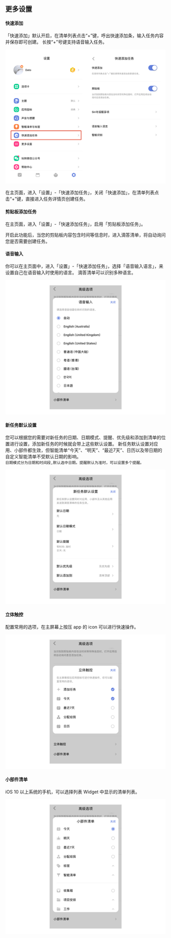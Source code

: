 ## 更多设置

#### 快速添加

「快速添加」默认开启，在清单列表点击“+”键，呼出快速添加条，输入任务内容并保存即可创建。 长按“+”号键支持语音输入任务。

![iosquickadd](../../images/ios/account/quickadd.png)

在主页面，进入「设置」-「快速添加任务」，关闭「快速添加」，在清单列表点击“+”键，直接进入任务详情页创建任务。

#### 剪贴板添加任务

在主页面，进入「设置」-「快速添加任务」，启用「剪贴板添加任务」。

开启此功能后，当您的剪贴板内容包含时间等信息时，进入滴答清单，将自动询问您是否需要创建任务。


#### 语音输入

你可以在主页面中，进入「设置」-「快速添加任务」，选择「语音输入语言」，来设置自己在语音输入时使用的语言。
滴答清单可以识别多种语言。

![iosvoiceinput](../../images/ios/account/voiceinputsetting.jpg)

#### 新任务默认设置

您可以根据您的需要对新任务的日期、日期模式、提醒、优先级和添加到清单的位置进行设置，添加新任务的时候就会带上这些默认设置。 新任务默认设置对应用、小部件都生效，但智能清单“今天”、“明天”、“最近7天”、日历以及带日期的自定义智能清单不受默认日期的影响。 <br>`日期模式分为日期和时间段,默认选中日期。提醒默认为准时，可以设置多个提醒。`

![iosnewtaskdefault](../../images/ios/account/newtaskdefault.jpg)

#### 立体触控

配置常用的选项，在主屏幕上按压 app 的 icon 可以进行快速操作。

![iostouch](../../images/ios/account/3dtouch.jpg)

#### 小部件清单

iOS 10 以上系统的手机，可以选择列表 Widget 中显示的清单列表。

![ioswidget](../../images/ios/account/listforwidget.jpg)

